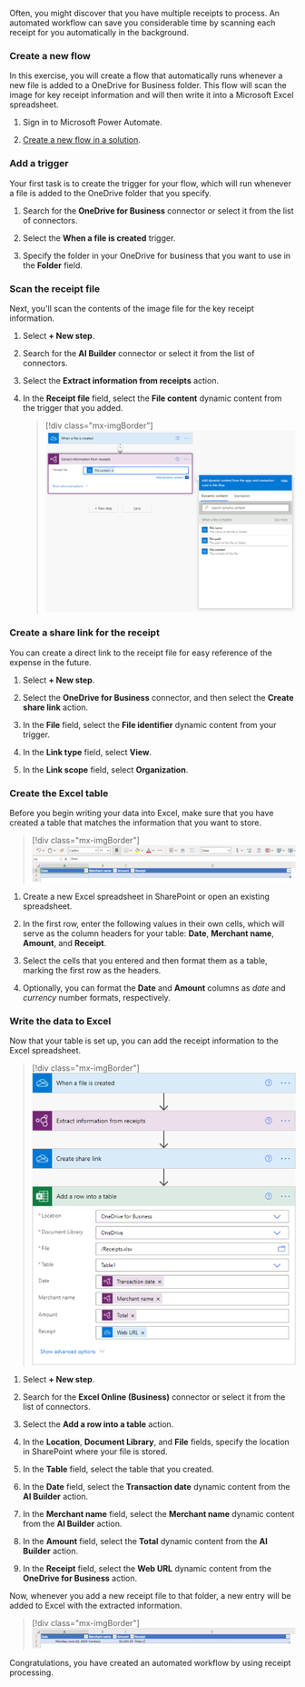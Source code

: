 Often, you might discover that you have multiple receipts to process. An automated workflow can save you considerable time by scanning each receipt for you automatically in the background.

### Create a new flow

In this exercise, you will create a flow that automatically runs whenever a new file is added to a OneDrive for Business folder. This flow will scan the image for key receipt information and will then write it into a Microsoft Excel spreadsheet.

1. Sign in to Microsoft Power Automate.

1. [Create a new flow in a solution](https://docs.microsoft.com/flow/create-flow-solution/?azure-portal=true).

### Add a trigger

Your first task is to create the trigger for your flow, which will run whenever a file is added to the OneDrive folder that you specify.

1. Search for the **OneDrive for Business** connector or select it from the list of connectors.

1. Select the **When a file is created** trigger.

1. Specify the folder in your OneDrive for business that you want to use in the **Folder** field.

### Scan the receipt file

Next, you'll scan the contents of the image file for the key receipt information.

1. Select **+ New step**.

1. Search for the **AI Builder** connector or select it from the list of connectors.

1. Select the **Extract information from receipts** action.

1. In the **Receipt file** field, select the **File content** dynamic content from the trigger that you added.

    > [!div class="mx-imgBorder"]
    > [![Dynamic content with File name, File path, and File content as options.](../media/4-1.png)](../media/4-1.png#lightbox)

### Create a share link for the receipt

You can create a direct link to the receipt file for easy reference of the expense in the future.

1. Select **+ New step**.

1. Select the **OneDrive for Business** connector, and then select the **Create share link** action.

1. In the **File** field, select the **File identifier** dynamic content from your trigger.

1. In the **Link type** field, select **View**.

1. In the **Link scope** field, select **Organization**.

### Create the Excel table

Before you begin writing your data into Excel, make sure that you have created a table that matches the information that you want to store.

> [!div class="mx-imgBorder"]
> [![Excel table headers Date, Merchant name, Amount, and Receipt.](../media/4-2.png)](../media/4-2.png#lightbox)

1. Create a new Excel spreadsheet in SharePoint or open an existing spreadsheet.

1. In the first row, enter the following values in their own cells, which will serve as the column headers for your table: **Date**, **Merchant name**, **Amount**, and **Receipt**.

1. Select the cells that you entered and then format them as a table, marking the first row as the headers.

1. Optionally, you can format the **Date** and **Amount** columns as *date* and *currency* number formats, respectively.

### Write the data to Excel

Now that your table is set up, you can add the receipt information to the Excel spreadsheet.

> [!div class="mx-imgBorder"]
> [![Process from file creation through process and save information from receipts, create share link, and add row into table.](../media/4-3.png)](../media/4-3.png#lightbox)

1. Select **+ New step**.

1. Search for the **Excel Online (Business)** connector or select it from the list of connectors.

1. Select the **Add a row into a table** action.

1. In the **Location**, **Document Library**, and **File** fields, specify the location in SharePoint where your file is stored.

1. In the **Table** field, select the table that you created.

1. In the **Date** field, select the **Transaction date** dynamic content from the **AI Builder** action.

1. In the **Merchant name** field, select the **Merchant name** dynamic content from the **AI Builder** action.

1. In the **Amount** field, select the **Total** dynamic content from the **AI Builder** action.

1. In the **Receipt** field, select the **Web URL** dynamic content from the **OneDrive for Business** action.

Now, whenever you add a new receipt file to that folder, a new entry will be added to Excel with the extracted information.

> [!div class="mx-imgBorder"]
> [![New line of data in the Excel spreadsheet.](../media/4-4.png)](../media/4-4.png#lightbox)

Congratulations, you have created an automated workflow by using receipt processing.
